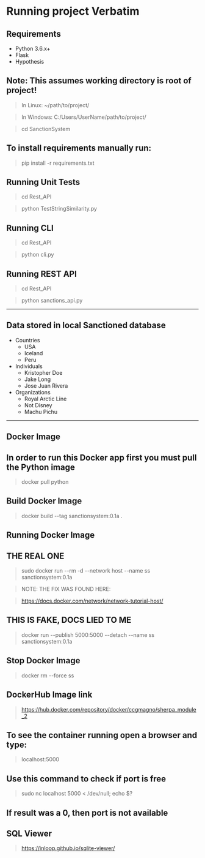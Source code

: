 # Running project Verbatim

## Requirements
- Python 3.6.x+
- Flask
- Hypothesis

## Note: This assumes working directory is root of project!
> In Linux: ~/path/to/project/

> In Windows: C:/Users/UserName/path/to/project/

> cd SanctionSystem

## To install requirements manually run:

> pip install -r requirements.txt

## Running Unit Tests
> cd Rest_API

> python TestStringSimilarity.py

## Running CLI
> cd Rest_API

> python cli.py

## Running REST API
> cd Rest_API

> python sanctions_api.py

-----

## Data stored in local Sanctioned database

- Countries
  - USA
  - Iceland
  - Peru
- Individuals
  - Kristopher Doe
  - Jake Long
  - Jose Juan Rivera
- Organizations
  - Royal Arctic Line
  - Not Disney
  - Machu Pichu


-----

## Docker Image

## In order to run this Docker app first you must pull the Python image
> docker pull python

## Build Docker Image
> docker build --tag sanctionsystem:0.1a .

## Running Docker Image

## THE REAL ONE
> sudo docker run --rm -d --network host --name ss sanctionsystem:0.1a

> NOTE: THE FIX WAS FOUND HERE:

> https://docs.docker.com/network/network-tutorial-host/

## THIS IS FAKE, DOCS LIED TO ME

> docker run --publish 5000:5000 --detach --name ss sanctionsystem:0.1a

## Stop Docker Image
> docker rm --force ss

## DockerHub Image link
> https://hub.docker.com/repository/docker/ccgmagno/sherpa_module_2

## To see the container running open a browser and type:
> localhost:5000

## Use this command to check if port is free
> sudo nc localhost 5000 < /dev/null; echo $?

##  If result was a 0, then port is not available

## SQL Viewer
> https://inloop.github.io/sqlite-viewer/
